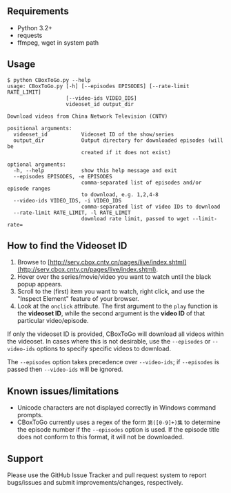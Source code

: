 ## Requirements

* Python 3.2+
* requests
* ffmpeg, wget in system path

## Usage

```
$ python CBoxToGo.py --help
usage: CBoxToGo.py [-h] [--episodes EPISODES] [--rate-limit RATE_LIMIT]
                   [--video-ids VIDEO_IDS]
                   videoset_id output_dir

Download videos from China Network Television (CNTV)

positional arguments:
  videoset_id           Videoset ID of the show/series
  output_dir            Output directory for downloaded episodes (will be
                        created if it does not exist)

optional arguments:
  -h, --help            show this help message and exit
  --episodes EPISODES, -e EPISODES
                        comma-separated list of episodes and/or episode ranges
                        to download, e.g. 1,2,4-8
  --video-ids VIDEO_IDS, -i VIDEO_IDS
                        comma-separated list of video IDs to download
  --rate-limit RATE_LIMIT, -l RATE_LIMIT
                        download rate limit, passed to wget --limit-rate=
```

## How to find the Videoset ID

1. Browse to [http://serv.cbox.cntv.cn/pages/live/index.shtml](http://serv.cbox.cntv.cn/pages/live/index.shtml).
2. Hover over the series/movie/video you want to watch until the black popup appears.
3. Scroll to the (first) item you want to watch, right click, and use the "Inspect Element" feature of your browser.
4. Look at the `onclick` attribute. The first argument to the `play` function is the **videoset ID**, while the second argument is the **video ID** of that particular video/episode.

If only the videoset ID is provided, CBoxToGo will download all videos within the videoset. In cases where this is not desirable, use the `--episodes` or `--video-ids` options to specify specific videos to download.

The `--episodes` option takes precedence over `--video-ids`; if `--episodes` is passed then `--video-ids` will be ignored.

## Known issues/limitations

* Unicode characters are not displayed correctly in Windows command prompts.
* CBoxToGo currently uses a regex of the form `第([0-9]+)集` to determine the episode number if the `--episodes` option is used.
If the episode title does not conform to this format, it will not be downloaded.

## Support

Please use the GitHub Issue Tracker and pull request system to report bugs/issues and submit improvements/changes, respectively.  
